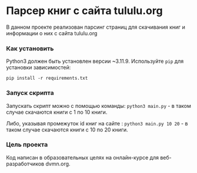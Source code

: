# Парсер книг с сайта tululu.org

В данном проекте реализован парсинг страниц для скачивания книг и информации о них с сайта tululu.org

### Как установить

Python3 должен быть установлен версии ~3.11.9. 
Используйте `pip` для установки зависимостей:
```
pip install -r requirements.txt
```

### Запуск скрипта

Запускать скрипт можно с помощью команды:
```python3 main.py``` - в таком случае скачаются книги с 1 по 10 книги.

Либо, указывая промежуток id книг на сайте :
```python3 main.py 10 20``` - в таком случае скачаются книги с 10 по 20 книги.

### Цель проекта

Код написан в образовательных целях на онлайн-курсе для веб-разработчиков dvmn.org.
